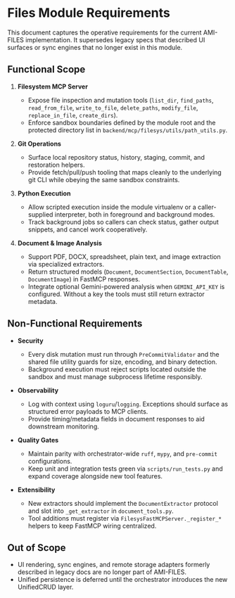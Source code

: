 # Files Module Requirements

This document captures the operative requirements for the current AMI-FILES
implementation. It supersedes legacy specs that described UI surfaces or sync
engines that no longer exist in this module.

## Functional Scope

1. **Filesystem MCP Server**
   - Expose file inspection and mutation tools (`list_dir`, `find_paths`,
     `read_from_file`, `write_to_file`, `delete_paths`, `modify_file`,
     `replace_in_file`, `create_dirs`).
   - Enforce sandbox boundaries defined by the module root and the protected
     directory list in `backend/mcp/filesys/utils/path_utils.py`.

2. **Git Operations**
   - Surface local repository status, history, staging, commit, and restoration
     helpers.
   - Provide fetch/pull/push tooling that maps cleanly to the underlying git
     CLI while obeying the same sandbox constraints.

3. **Python Execution**
   - Allow scripted execution inside the module virtualenv or a caller-supplied
     interpreter, both in foreground and background modes.
   - Track background jobs so callers can check status, gather output snippets,
     and cancel work cooperatively.

4. **Document & Image Analysis**
   - Support PDF, DOCX, spreadsheet, plain text, and image extraction via
     specialized extractors.
   - Return structured models (`Document`, `DocumentSection`, `DocumentTable`,
     `DocumentImage`) in FastMCP responses.
   - Integrate optional Gemini-powered analysis when `GEMINI_API_KEY` is
     configured. Without a key the tools must still return extractor metadata.

## Non-Functional Requirements

- **Security**
  - Every disk mutation must run through `PreCommitValidator` and the shared file
    utility guards for size, encoding, and binary detection.
  - Background execution must reject scripts located outside the sandbox and
    must manage subprocess lifetime responsibly.

- **Observability**
  - Log with context using `loguru`/`logging`. Exceptions should surface as
    structured error payloads to MCP clients.
  - Provide timing/metadata fields in document responses to aid downstream
    monitoring.

- **Quality Gates**
  - Maintain parity with orchestrator-wide `ruff`, `mypy`, and `pre-commit`
    configurations.
  - Keep unit and integration tests green via `scripts/run_tests.py` and expand
    coverage alongside new tool features.

- **Extensibility**
  - New extractors should implement the `DocumentExtractor` protocol and slot
    into `_get_extractor` in `document_tools.py`.
  - Tool additions must register via `FilesysFastMCPServer._register_*` helpers
    to keep FastMCP wiring centralized.

## Out of Scope

- UI rendering, sync engines, and remote storage adapters formerly described in
  legacy docs are no longer part of AMI-FILES.
- Unified persistence is deferred until the orchestrator introduces the new
  UnifiedCRUD layer.
